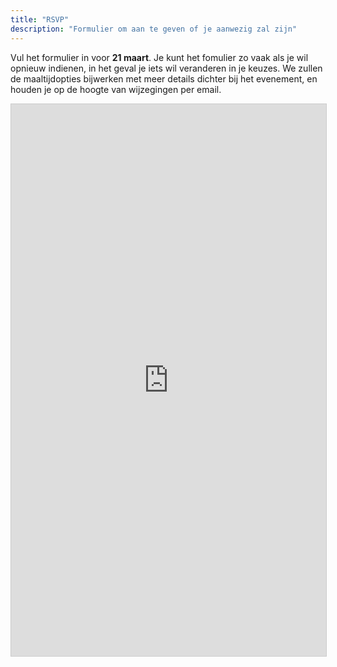 ```yaml
---
title: "RSVP"
description: "Formulier om aan te geven of je aanwezig zal zijn"
---
```

Vul het formulier in voor <b>21 maart</b>. Je kunt het fomulier zo vaak als je wil opnieuw indienen, in het geval je iets wil veranderen in je keuzes. We zullen de maaltijdopties bijwerken met meer details dichter bij het evenement, en houden je op de hoogte van wijzegingen per email.

<script src="https://static.airtable.com/js/embed/embed_snippet_v1.js"></script><iframe class="airtable-embed airtable-dynamic-height" src="https://airtable.com/embed/shrGrgxO5rLipDpAd?backgroundColor=green" frameborder="0" onmousewheel="" width="100%" height="883" style="background: transparent; border: 1px solid #ccc;"></iframe>
